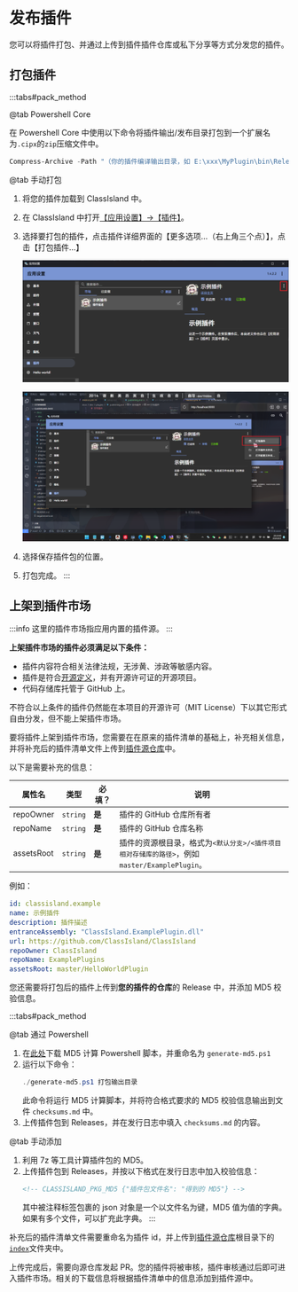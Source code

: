 # 发布插件

您可以将插件打包、并通过上传到插件插件仓库或私下分享等方式分发您的插件。

## 打包插件

:::tabs#pack_method

@tab Powershell Core

在 Powershell Core 中使用以下命令将插件输出/发布目录打包到一个扩展名为`.cipx`的`zip`压缩文件中。

``` powershell
Compress-Archive -Path "（你的插件编译输出目录，如 E:\xxx\MyPlugin\bin\Release\net8.0-windows\）" -DestinationPath ./myplugin.cipx
```

@tab 手动打包

1. 将您的插件加载到 ClassIsland 中。
2. 在 ClassIsland 中打开[【应用设置】->【插件】](classisland://app/settings/classisland.plugins)。
3. 选择要打包的插件，点击插件详细界面的【更多选项…（右上角三个点）】，点击【打包插件…】

    ![1722514478099](image/publishing/1722514478099.png)

    ![1722514515956](image/publishing/1722514515956.png)

4. 选择保存插件包的位置。
5. 打包完成。
:::

## 上架到插件市场

[插件源仓库]: https://github.com/ClassIsland/PluginIndex

:::info
这里的插件市场指应用内置的插件源。
:::

**上架插件市场的插件必须满足以下条件：**

- 插件内容符合相关法律法规，无涉黄、涉政等敏感内容。
- 插件是符合[开源定义](https://opensource.org/osd)，并有开源许可证的开源项目。
- 代码存储库托管于 GitHub 上。

不符合以上条件的插件仍然能在本项目的开源许可（MIT License）下以其它形式自由分发，但不能上架插件市场。

要将插件上架到插件市场，您需要在在原来的插件清单的基础上，补充相关信息，并将补充后的插件清单文件上传到[插件源仓库]中。

以下是需要补充的信息：

| 属性名 | 类型 | 必填？ | 说明 |
| -- | -- | -- | -- |
| repoOwner | `string` | **是** | 插件的 GitHub 仓库所有者 |
| repoName | `string` | **是** | 插件的 GitHub 仓库名称 |
| assetsRoot | `string` | **是** | 插件的资源根目录，格式为`<默认分支>/<插件项目相对存储库的路径>`，例如`master/ExamplePlugin`。 |

例如：

```yaml title="classisland.example.yml" hl_lines="6-8"
id: classisland.example
name: 示例插件
description: 插件描述
entranceAssembly: "ClassIsland.ExamplePlugin.dll"
url: https://github.com/ClassIsland/ClassIsland
repoOwner: ClassIsland
repoName: ExamplePlugins
assetsRoot: master/HelloWorldPlugin

```

您还需要将打包后的插件上传到**您的插件的仓库**的 Release 中，并添加 MD5 校验信息。

:::tabs#pack_method

@tab 通过 Powershell

1. 在[此处](https://github.com/ClassIsland/ClassIsland/raw/master/tools/generate-md5.ps1)下载 MD5 计算 Powershell 脚本，并重命名为 `generate-md5.ps1`
2. 运行以下命令：
    ```powershell
    ./generate-md5.ps1 打包输出目录
    ```
    此命令将运行 MD5 计算脚本，并将符合格式要求的 MD5 校验信息输出到文件 `checksums.md` 中。
3. 上传插件包到 Releases，并在发行日志中填入 `checksums.md` 的内容。

@tab 手动添加

1. 利用 7z 等工具计算插件包的 MD5。
2. 上传插件包到 Releases，并按以下格式在发行日志中加入校验信息：
   ```markdown
   <!-- CLASSISLAND_PKG_MD5 {"插件包文件名": "得到的 MD5"} -->
   ```
   其中被注释标签包裹的 json 对象是一个以文件名为键，MD5 值为值的字典。如果有多个文件，可以扩充此字典。
:::

补充后的插件清单文件需要重命名为插件 id，并上传到[插件源仓库]根目录下的[`index`](https://github.com/ClassIsland/PluginIndex/tree/main/index)文件夹中。

上传完成后，需要向源仓库发起 PR。您的插件将被审核，插件审核通过后即可进入插件市场。相关的下载信息将根据插件清单中的信息添加到插件源中。

